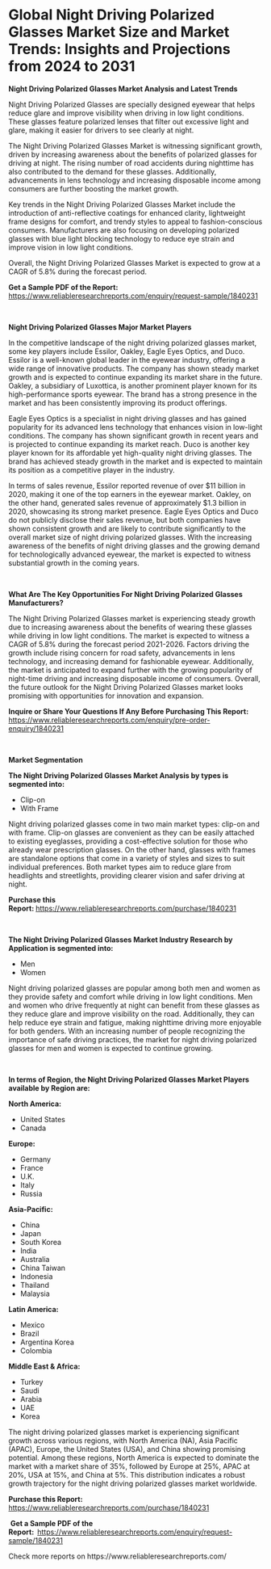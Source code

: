 <p><h1>Global Night Driving Polarized Glasses Market Size and Market Trends: Insights and Projections from 2024 to 2031</h1></p><p><strong>Night Driving Polarized Glasses Market Analysis and Latest Trends</strong></p>
<p><p>Night Driving Polarized Glasses are specially designed eyewear that helps reduce glare and improve visibility when driving in low light conditions. These glasses feature polarized lenses that filter out excessive light and glare, making it easier for drivers to see clearly at night.</p><p>The Night Driving Polarized Glasses Market is witnessing significant growth, driven by increasing awareness about the benefits of polarized glasses for driving at night. The rising number of road accidents during nighttime has also contributed to the demand for these glasses. Additionally, advancements in lens technology and increasing disposable income among consumers are further boosting the market growth.</p><p>Key trends in the Night Driving Polarized Glasses Market include the introduction of anti-reflective coatings for enhanced clarity, lightweight frame designs for comfort, and trendy styles to appeal to fashion-conscious consumers. Manufacturers are also focusing on developing polarized glasses with blue light blocking technology to reduce eye strain and improve vision in low light conditions.</p><p>Overall, the Night Driving Polarized Glasses Market is expected to grow at a CAGR of 5.8% during the forecast period.</p></p>
<p><strong>Get a Sample PDF of the Report:&nbsp;</strong> <a href="https://www.reliableresearchreports.com/enquiry/request-sample/1840231">https://www.reliableresearchreports.com/enquiry/request-sample/1840231</a></p>
<p>&nbsp;</p>
<p><strong>Night Driving Polarized Glasses Major Market Players</strong></p>
<p><p>In the competitive landscape of the night driving polarized glasses market, some key players include Essilor, Oakley, Eagle Eyes Optics, and Duco. Essilor is a well-known global leader in the eyewear industry, offering a wide range of innovative products. The company has shown steady market growth and is expected to continue expanding its market share in the future. Oakley, a subsidiary of Luxottica, is another prominent player known for its high-performance sports eyewear. The brand has a strong presence in the market and has been consistently improving its product offerings.</p><p>Eagle Eyes Optics is a specialist in night driving glasses and has gained popularity for its advanced lens technology that enhances vision in low-light conditions. The company has shown significant growth in recent years and is projected to continue expanding its market reach. Duco is another key player known for its affordable yet high-quality night driving glasses. The brand has achieved steady growth in the market and is expected to maintain its position as a competitive player in the industry.</p><p>In terms of sales revenue, Essilor reported revenue of over $11 billion in 2020, making it one of the top earners in the eyewear market. Oakley, on the other hand, generated sales revenue of approximately $1.3 billion in 2020, showcasing its strong market presence. Eagle Eyes Optics and Duco do not publicly disclose their sales revenue, but both companies have shown consistent growth and are likely to contribute significantly to the overall market size of night driving polarized glasses. With the increasing awareness of the benefits of night driving glasses and the growing demand for technologically advanced eyewear, the market is expected to witness substantial growth in the coming years.</p></p>
<p>&nbsp;</p>
<p><strong>What Are The Key Opportunities For Night Driving Polarized Glasses Manufacturers?</strong></p>
<p><p>The Night Driving Polarized Glasses market is experiencing steady growth due to increasing awareness about the benefits of wearing these glasses while driving in low light conditions. The market is expected to witness a CAGR of 5.8% during the forecast period 2021-2026. Factors driving the growth include rising concern for road safety, advancements in lens technology, and increasing demand for fashionable eyewear. Additionally, the market is anticipated to expand further with the growing popularity of night-time driving and increasing disposable income of consumers. Overall, the future outlook for the Night Driving Polarized Glasses market looks promising with opportunities for innovation and expansion.</p></p>
<p><strong>Inquire or Share Your Questions If Any Before Purchasing This Report:</strong> <a href="https://www.reliableresearchreports.com/enquiry/pre-order-enquiry/1840231">https://www.reliableresearchreports.com/enquiry/pre-order-enquiry/1840231</a></p>
<p>&nbsp;</p>
<p><strong>Market Segmentation</strong></p>
<p><strong>The Night Driving Polarized Glasses Market Analysis by types is segmented into:</strong></p>
<p><ul><li>Clip-on</li><li>With Frame</li></ul></p>
<p><p>Night driving polarized glasses come in two main market types: clip-on and with frame. Clip-on glasses are convenient as they can be easily attached to existing eyeglasses, providing a cost-effective solution for those who already wear prescription glasses. On the other hand, glasses with frames are standalone options that come in a variety of styles and sizes to suit individual preferences. Both market types aim to reduce glare from headlights and streetlights, providing clearer vision and safer driving at night.</p></p>
<p><strong>Purchase this Report:&nbsp;</strong><a href="https://www.reliableresearchreports.com/purchase/1840231">https://www.reliableresearchreports.com/purchase/1840231</a></p>
<p>&nbsp;</p>
<p><strong>The Night Driving Polarized Glasses Market Industry Research by Application is segmented into:</strong></p>
<p><ul><li>Men</li><li>Women</li></ul></p>
<p><p>Night driving polarized glasses are popular among both men and women as they provide safety and comfort while driving in low light conditions. Men and women who drive frequently at night can benefit from these glasses as they reduce glare and improve visibility on the road. Additionally, they can help reduce eye strain and fatigue, making nighttime driving more enjoyable for both genders. With an increasing number of people recognizing the importance of safe driving practices, the market for night driving polarized glasses for men and women is expected to continue growing.</p></p>
<p>&nbsp;</p>
<p><strong>In terms of Region, the Night Driving Polarized Glasses Market Players available by Region are:</strong></p>
<p>
    <p> <strong> North America: </strong>
        <ul>
            <li>United States</li>
            <li>Canada</li>
        </ul>
        </p> 
    <p> <strong> Europe: </strong>
        <ul>
            <li>Germany</li>
            <li>France</li>
            <li>U.K.</li>
            <li>Italy</li>
            <li>Russia</li>
        </ul>
        </p> 
    <p> <strong> Asia-Pacific: </strong>
        <ul>
            <li>China</li>
            <li>Japan</li>
            <li>South Korea</li>
            <li>India</li>
            <li>Australia</li>
            <li>China Taiwan</li>
            <li>Indonesia</li>
            <li>Thailand</li>
            <li>Malaysia</li>
        </ul>
        </p> 
    <p> <strong> Latin America: </strong>
        <ul>
            <li>Mexico</li>
            <li>Brazil</li>
            <li>Argentina Korea</li>
            <li>Colombia</li>
        </ul>
        </p> 
    <p> <strong> Middle East & Africa: </strong>
        <ul>
            <li>Turkey</li>
            <li>Saudi</li>
            <li>Arabia</li>
            <li>UAE</li>
            <li>Korea</li>
        </ul>
    </p>
    </p>
<p><p>The night driving polarized glasses market is experiencing significant growth across various regions, with North America (NA), Asia Pacific (APAC), Europe, the United States (USA), and China showing promising potential. Among these regions, North America is expected to dominate the market with a market share of 35%, followed by Europe at 25%, APAC at 20%, USA at 15%, and China at 5%. This distribution indicates a robust growth trajectory for the night driving polarized glasses market worldwide.</p></p>
<p><strong>Purchase this Report: </strong><a href="https://www.reliableresearchreports.com/purchase/1840231">https://www.reliableresearchreports.com/purchase/1840231</a></p>
<p>&nbsp;<strong>Get a Sample PDF of the Report:&nbsp;&nbsp;</strong><a href="https://www.reliableresearchreports.com/enquiry/request-sample/1840231">https://www.reliableresearchreports.com/enquiry/request-sample/1840231</a></p>
<p><strong></strong></p>
<p>Check more reports on https://www.reliableresearchreports.com/</p>